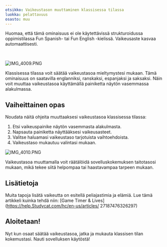 ```yaml
---
otsikko: Vaikeustason muuttaminen klassisessa tilassa
luokka: pelattavuus
osasto: muu
---
```

Huomaa, että tämä ominaisuus ei ole käytettävissä strukturoidussa oppimistilassa Fun Spanish- tai Fun English -kielissä. Vaikeusaste kasvaa automaattisesti.


 


![IMG_4009.PNG](https://help.Studycat.com/hc/article_attachments/35685764333977)


Klassisessa tilassa voit säätää vaikeustasoa mieltymystesi mukaan. Tämä ominaisuus on saatavilla englanniksi, ranskaksi, espanjaksi ja saksaksi. Näin voit muuttaa vaikeustasoa käyttämällä painiketta näytön vasemmassa alakulmassa.


## Vaiheittainen opas


Noudata näitä ohjeita muuttaaksesi vaikeustasoa klassisessa tilassa:


1. Etsi vaikeuspainike näytön vasemmasta alakulmasta.
2. Napsauta painiketta näyttääksesi vaikeusasteet.
3. Valitse haluamasi vaikeustaso tarjotuista vaihtoehdoista.
4. Vaikeustaso mukautuu valintasi mukaan.


![IMG_4010.PNG](https://help.Studycat.com/hc/article_attachments/35685764338201)


Vaikeustasoa muuttamalla voit räätälöidä sovelluskokemuksen taitotasosi mukaan, mikä tekee siitä helpompaa tai haastavampaa tarpeen mukaan.


## Lisätietoja


Muita tapoja lisätä vaikeutta on esitellä peliajastimia ja elämiä. Lue tämä artikkeli kuinka tehdä niin: [Game Timer \& Lives](https://help.Studycat.com/hc/en-us/articles/ 27187476326297)


## Aloitetaan!


Nyt kun osaat säätää vaikeustasoa, jatka ja mukauta klassisen tilan kokemustasi. Nauti sovelluksen käytöstä!